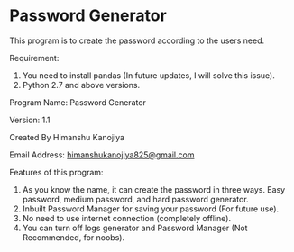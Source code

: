 # Password Generator
This program is to create the password according to the users need.

Requirement: 
1. You need to install pandas (In future updates, I will solve this issue).
2. Python 2.7 and above versions.

Program Name: Password Generator

Version: 1.1

Created By Himanshu Kanojiya

Email Address: himanshukanojiya825@gmail.com

Features of this program:
1. As you know the name, it can create the password in three ways.  Easy password, medium password, and hard password generator.
2. Inbuilt Password Manager for saving your password (For future use).
3. No need to use internet connection (completely offline).
4. You can turn off logs generator and Password Manager (Not Recommended, for noobs).
